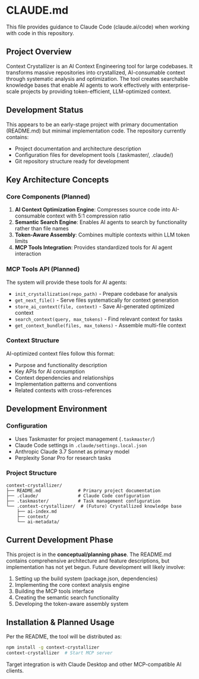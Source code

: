 # CLAUDE.md

This file provides guidance to Claude Code (claude.ai/code) when working with code in this repository.

## Project Overview

Context Crystallizer is an AI Context Engineering tool for large codebases. It transforms massive repositories into crystallized, AI-consumable context through systematic analysis and optimization. The tool creates searchable knowledge bases that enable AI agents to work effectively with enterprise-scale projects by providing token-efficient, LLM-optimized context.

## Development Status

This appears to be an early-stage project with primary documentation (README.md) but minimal implementation code. The repository currently contains:

- Project documentation and architecture description
- Configuration files for development tools (.taskmaster/, .claude/)
- Git repository structure ready for development

## Key Architecture Concepts

### Core Components (Planned)
1. **AI Context Optimization Engine**: Compresses source code into AI-consumable context with 5:1 compression ratio
2. **Semantic Search Engine**: Enables AI agents to search by functionality rather than file names
3. **Token-Aware Assembly**: Combines multiple contexts within LLM token limits
4. **MCP Tools Integration**: Provides standardized tools for AI agent interaction

### MCP Tools API (Planned)
The system will provide these tools for AI agents:
- `init_crystallization(repo_path)` - Prepare codebase for analysis
- `get_next_file()` - Serve files systematically for context generation
- `store_ai_context(file, context)` - Save AI-generated optimized context
- `search_context(query, max_tokens)` - Find relevant context for tasks
- `get_context_bundle(files, max_tokens)` - Assemble multi-file context

### Context Structure
AI-optimized context files follow this format:
- Purpose and functionality description
- Key APIs for AI consumption
- Context dependencies and relationships
- Implementation patterns and conventions
- Related contexts with cross-references

## Development Environment

### Configuration
- Uses Taskmaster for project management (`.taskmaster/`)
- Claude Code settings in `.claude/settings.local.json`
- Anthropic Claude 3.7 Sonnet as primary model
- Perplexity Sonar Pro for research tasks

### Project Structure
```
context-crystallizer/
├── README.md              # Primary project documentation
├── .claude/               # Claude Code configuration
├── .taskmaster/           # Task management configuration
└── .context-crystallizer/  # (Future) Crystallized knowledge base
    ├── ai-index.md
    ├── context/
    └── ai-metadata/
```

## Current Development Phase

This project is in the **conceptual/planning phase**. The README.md contains comprehensive architecture and feature descriptions, but implementation has not yet begun. Future development will likely involve:

1. Setting up the build system (package.json, dependencies)
2. Implementing the core context analysis engine
3. Building the MCP tools interface
4. Creating the semantic search functionality
5. Developing the token-aware assembly system

## Installation & Planned Usage

Per the README, the tool will be distributed as:
```bash
npm install -g context-crystallizer
context-crystallizer  # Start MCP server
```

Target integration is with Claude Desktop and other MCP-compatible AI clients.